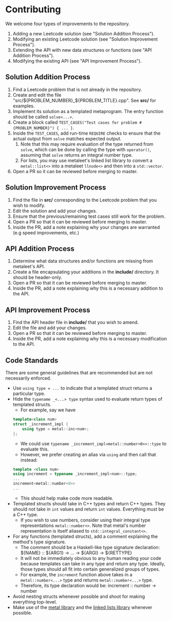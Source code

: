 # Contributing

We welcome four types of improvements to the repository.

1. Adding a new Leetcode solution (see "Solution Addition Process").
2. Modifying an existing Leetcode solution (see "Solution Improvement Process").
3. Extending the API with new data structures or functions (see "API Addition Process").
4. Modifying the existing API (see "API Improvement Process"). 

## Solution Addition Process

1. Find a Leetcode problem that is not already in the repository.
2. Create and edit the file "src/${PROBLEM_NUMBER}_${PROBLEM_TITLE}.cpp". See **src/** for examples.
3. Implement its solution as a templated metaprogram. The entry function should be called `solve<...>`.
4. Create a block called `TEST_CASES("Test cases for problem #{PROBLEM_NUMBER}") { ... }`.
5. Inside the `TEST_CASES`, add run-time `REQUIRE` checks to ensure that the actual output
from `solve` matches expected output. 
    1. Note that this may require evaluation of the type
    returned from `solve`, which can be done by calling the type with `operator()`, assuming
    that `solve` returns an integral number type. 
    2. For lists, you may use metaleet's linked list
    library to convert a `metal::list<>` into a metaleet `llnode<>` and then into a `std::vector`.
6. Open a PR so it can be reviewed before merging to master.

## Solution Improvement Process

1. Find the file in **src/** corresponding to the Leetcode problem that you wish to modify.
2. Edit the solution and add your changes.
3. Ensure that the previous/remaining test cases still work for the problem. 
4. Open a PR so that it can be reviewed before merging to master. 
5. Inside the PR, add a note explaining why your changes are warranted 
(e.g speed improvements, etc.)

## API Addition Process

1. Determine what data structures and/or functions are missing from metaleet's API.
2. Create a file encapsulating your additions in the **include/** directory. It should be header-only.
3. Open a PR so that it can be reviewed before merging to master.
4. Inside the PR, add a note explaining why this is a necessary addition to the API.

## API Improvement Process

1. Find the API header file in **include/** that you wish to amend.
2. Edit the file and add your changes.
3. Open a PR so that it can be reviewed before merging to master.
4. Inside the PR, add a note explaining why this is a necessary modification to the API.

## Code Standards 

There are some general guidelines that are recommended but are not necessarily enforced. 
* Use `using type = ...` to indicate that a templated struct returns a particular type.
* Hide the `typename _<...> type` syntax used to evaluate return types of templated structs.
    * For example, say we have 
    ```cpp
    template<class num> 
    struct _increment_impl { 
        using type = metal::inc<num>; 
    };
    ```
    * We could use `typename _increment_impl<metal::number<0>>::type` to evaluate this.
    * However, we prefer creating an alias via `using` and then call that instead:
    ```cpp
    template <class num>
    using increment = typename _increment_impl<num>::type; 
    ...
    increment<metal::number<0>>
    ...
    ```
    * This should help make code more readable. 
* Templated structs should take in C++ types and return C++ types. They should not take in `int` values
and return `int` values. Everything must be a C++ type. 
    * If you wish to use numbers, consider using their integral type representations `metal::number<>`.
    Note that metal's number representation is itself aliased to `std::integral_constant<>`.
* For any functions (templated structs), add a comment explaining the method's type signature.
    * The comment should be a Haskell-like type signature declaration: ${NAME} :: ${ARG1} -> ... -> ${ARGI} -> ${RETTYPE}
    * It will not be immediately obvious to any human reading your code because templates can take in any type
    and return any type. Ideally, those types should all fit into certain generalized groups of types.
    * For example, the `increment` function above takes in a `metal::number<...>` type and 
    returns `metal::number<...>` type.
    * Therefore, its type declaration would be: increment :: number -> number 
* Avoid nesting structs whenever possible and shoot for making everything top-level. 
* Make use of the [metal library](http://brunocodutra.github.io/metal/) and the [linked lists library](https://github.com/dmhacker/metaleet/blob/master/include/linked_lists.hpp) whenever possible.
